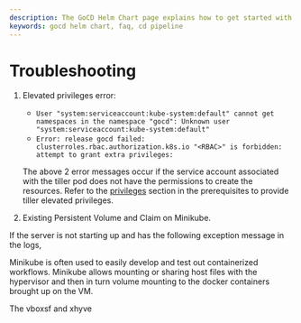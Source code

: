 ```yaml
---
description: The GoCD Helm Chart page explains how to get started with GoCD for kubernetes using Helm.
keywords: gocd helm chart, faq, cd pipeline
---
```



# Troubleshooting

1. Elevated privileges error:

    - `User "system:serviceaccount:kube-system:default" cannot get namespaces in the namespace "gocd": Unknown user "system:serviceaccount:kube-system:default"`
    - `Error: release gocd failed: clusterroles.rbac.authorization.k8s.io "<RBAC>" is forbidden: attempt to grant extra privileges:`

    The above 2 error messages occur if the service account associated with the tiller pod does not have the permissions to create the resources.
    Refer to the [privileges](prerequisites.md#privileges) section in the prerequisites to provide tiller elevated privileges.

2. Existing Persistent Volume and Claim on Minikube.

If the server is not starting up and has the following exception message in the logs, 


Minikube is often used to easily develop and test out containerized workflows. Minikube allows mounting or sharing host files with the hypervisor and then in turn volume mounting to the docker containers brought up on the VM.

The vboxsf and xhyve    